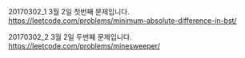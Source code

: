 ﻿20170302_1
3월 2일 첫번째 문제입니다.
https://leetcode.com/problems/minimum-absolute-difference-in-bst/

20170302_2
3월 2일 두번째 문제입니다.
https://leetcode.com/problems/minesweeper/
